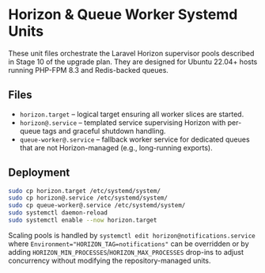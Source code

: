 # Horizon & Queue Worker Systemd Units

These unit files orchestrate the Laravel Horizon supervisor pools described in
Stage 10 of the upgrade plan. They are designed for Ubuntu 22.04+ hosts running
PHP-FPM 8.3 and Redis-backed queues.

## Files

- `horizon.target` – logical target ensuring all worker slices are started.
- `horizon@.service` – templated service supervising Horizon with per-queue
  tags and graceful shutdown handling.
- `queue-worker@.service` – fallback worker service for dedicated queues that
  are not Horizon-managed (e.g., long-running exports).

## Deployment

```bash
sudo cp horizon.target /etc/systemd/system/
sudo cp horizon@.service /etc/systemd/system/
sudo cp queue-worker@.service /etc/systemd/system/
sudo systemctl daemon-reload
sudo systemctl enable --now horizon.target
```

Scaling pools is handled by `systemctl edit horizon@notifications.service`
where `Environment="HORIZON_TAG=notifications"` can be overridden or by adding
`HORIZON_MIN_PROCESSES`/`HORIZON_MAX_PROCESSES` drop-ins to adjust concurrency
without modifying the repository-managed units.
